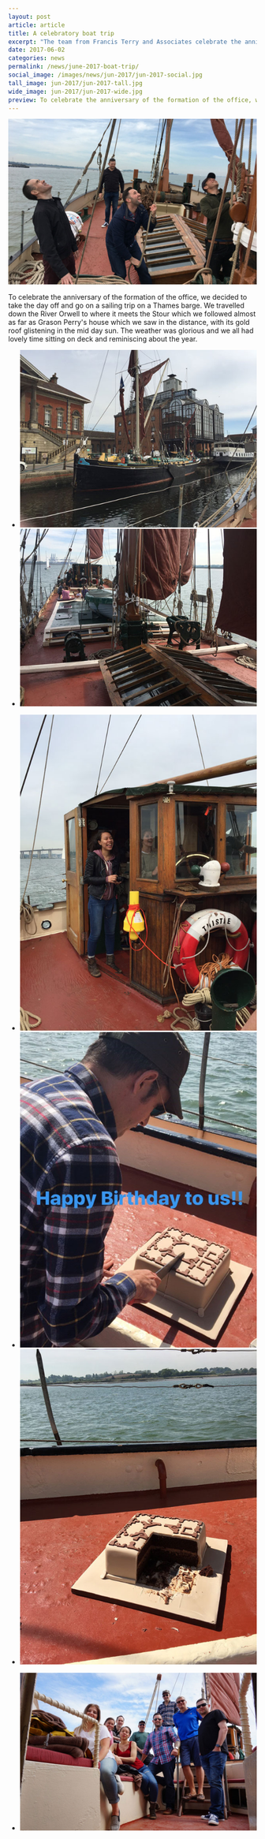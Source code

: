 ```yaml
---
layout: post
article: article
title: A celebratory boat trip
excerpt: "The team from Francis Terry and Associates celebrate the anniversary of the formation of the office"
date: 2017-06-02
categories: news
permalink: /news/june-2017-boat-trip/
social_image: /images/news/jun-2017/jun-2017-social.jpg
tall_image: jun-2017/jun-2017-tall.jpg
wide_image: jun-2017/jun-2017-wide.jpg
preview: To celebrate the anniversary of the formation of the office, we decided to take the day off and go on a sailing trip on a Thames barge.
---
```


<a class="fancybox" rel="group" href="/images/news/jun-2017/the-boys-getting-involved.jpg" title="The boys getting involved">
	<img src="/images/news/jun-2017/the-boys-getting-involved.jpg" class="featured-image" alt="The boys getting involved">
</a>

<p>
	To celebrate the anniversary of the formation of the office, we decided to take the day off and go on a sailing trip on a Thames barge. We travelled down the River Orwell to where it meets the Stour which we followed almost as far as Grason Perry's house which we saw in the distance, with its gold roof glistening in the mid day sun. The weather was glorious and we all had lovely time sitting on deck and reminiscing about the year.
</p>

<ul class="list">
	<li class="half">
		<a class="fancybox" rel="group" href="/images/news/jun-2017/departing-from-ipswich.jpg" title="Departing from Ipswich">
			<img src="/images/news/jun-2017/thumbs/departing-from-ipswich.jpg" alt="Departing from Ipswich" />
		</a>
	</li>
	<li class="half">
		<a class="fancybox" rel="group" href="/images/news/jun-2017/the-beauty-of-victorian-functionalism.jpg" title="The beauty of Victorian functionalism">
			<img src="/images/news/jun-2017/thumbs/the-beauty-of-victorian-functionalism.jpg" alt="The beauty of Victorian functionalism" />
		</a>
	</li>
</ul>

<ul class="list">
	<li class="third">
		<a class="fancybox" rel="group" href="/images/news/jun-2017/lois-and-bethany-driving.jpg" title="Lois and Bethany driving">
			<img src="/images/news/jun-2017/thumbs/lois-and-bethany-driving.jpg" alt="Lois and Bethany driving" />
		</a>
	</li>
	<li class="third">
		<a class="fancybox" rel="group" href="/images/news/jun-2017/happy-birthday.jpg" title="Happy Birthday!">
			<img src="/images/news/jun-2017/thumbs/happy-birthday.jpg" alt="Happy Birthday!" />
		</a>
	</li>
	<li class="third">
		<a class="fancybox" rel="group" href="/images/news/jun-2017/cake.jpg" title="Office birthday cake, can you guess the house plan?">
			<img src="/images/news/jun-2017/thumbs/cake.jpg" alt="Office birthday cake, can you guess the house plan?" />
		</a>
	</li>
</ul>

<ul class="list">
	<li class="full">
		<a class="fancybox" rel="group" href="/images/news/jun-2017/the-whole-team.jpg" title="The whole team">
			<img src="/images/news/jun-2017/the-whole-team.jpg" alt="The whole team" />
		</a>
	</li>
</ul>
